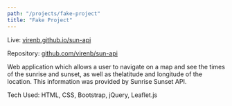 ```yaml
---
path: "/projects/fake-project"
title: "Fake Project"
---
```



<p>Live: <a href="https://virenb.github.io/sun-api">virenb.github.io/sun-api</a></p>
<p>Repository: <a href="https://github.com/virenb/sun-api" target="_blank">github.com/virenb/sun-api</a></p>

<p>Web application which allows a user to navigate on a map and see the times of the sunrise and sunset, as well as thelatitude and longitude of the location. This information was provided by Sunrise Sunset API.</p>

<p>Tech Used: HTML, CSS, Bootstrap, jQuery, Leaflet.js</p>

